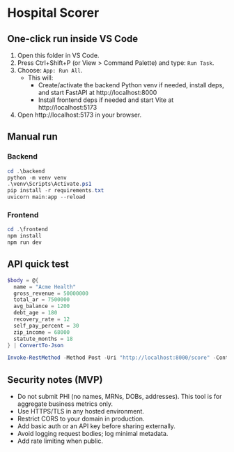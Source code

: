 # Hospital Scorer

## One-click run inside VS Code

1. Open this folder in VS Code.
2. Press Ctrl+Shift+P (or View > Command Palette) and type: `Run Task`.
3. Choose: `App: Run All`.
   - This will:
     - Create/activate the backend Python venv if needed, install deps, and start FastAPI at http://localhost:8000
     - Install frontend deps if needed and start Vite at http://localhost:5173
4. Open http://localhost:5173 in your browser.

## Manual run

### Backend
```powershell
cd .\backend
python -m venv venv
.\venv\Scripts\Activate.ps1
pip install -r requirements.txt
uvicorn main:app --reload
```

### Frontend
```powershell
cd .\frontend
npm install
npm run dev
```

## API quick test
```powershell
$body = @{
  name = "Acme Health"
  gross_revenue = 50000000
  total_ar = 7500000
  avg_balance = 1200
  debt_age = 180
  recovery_rate = 12
  self_pay_percent = 30
  zip_income = 68000
  statute_months = 18
} | ConvertTo-Json

Invoke-RestMethod -Method Post -Uri "http://localhost:8000/score" -ContentType "application/json" -Body $body
```

## Security notes (MVP)
- Do not submit PHI (no names, MRNs, DOBs, addresses). This tool is for aggregate business metrics only.
- Use HTTPS/TLS in any hosted environment.
- Restrict CORS to your domain in production.
- Add basic auth or an API key before sharing externally.
- Avoid logging request bodies; log minimal metadata.
- Add rate limiting when public.

